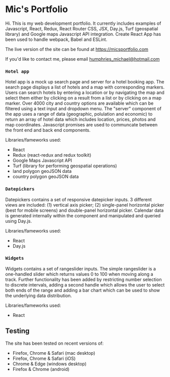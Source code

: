 # Mic's Portfolio

Hi. This is my web development portfolio. It currently includes examples of Javascript, React, Redux, React Router CSS, JSX, Day.js, Turf (geospatial library) and Google maps Javascript API integration. Create React App has been used to handle webpack, Babel and ESLint.   

The live version of the site can be found at https://micsportfolio.com 

If you'd like to contact me, please email humphries_michael@hotmail.com  

### `Hotel app`

Hotel app is a mock up search page and server for a hotel booking app. The search page displays a list of hotels and a map with corresponding markers. Users can search hotels by entering a location or by navigating the map and select them either by clicking on a result from a list or by clicking on a map marker. Over 4000 city and country options are available which can be filtered using a text input and dropdown menu. The "server" component of the app uses a range of data (geographic, polulation and economic) to return an array of hotel data which includes location, prices, photos and map coordinates. Javascript promises are used to communcate between the front end and back end components.   

Libraries/fameworks used:

* React
* Redux (react-redux and redux toolkit)
* Google Maps Javascript API
* Turf (library for performing geospatial operations)
* land polygon geoJSON data
* country polygon geoJSON data

### `Datepickers`

Datepickers contains a set of responsive datepicker inputs. 3 different views are included: (1) vertical axis picker; (2) single-panel horizontal picker (best for mobile screens) and double-panel horizontal picker. Calendar data is generated internally within the component and manipulated and queried using Day.js.

Libraries/fameworks used:

* React
* Day.js

### `Widgets`

Widgets contains a set of rangeslider inputs. The simple rangeslider is a one-handled slider which returns values 0 to 100 when moving along a track. Further functionality has been added by restricting number selection to discrete intervals, adding a second handle which allows the user to select both ends of the range and adding a bar chart which can be used to show the underlying data distribution.

Libraries/fameworks used:

* React


## Testing

The site has been tested on recent versions of: 

* Firefox, Chrome & Safari (mac desktop)
* Firefox, Chrome & Safari (iOS)
* Chrome & Edge (windows desktop)
* Firefox & Chrome (android) 
